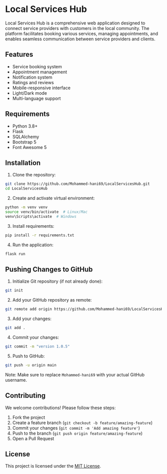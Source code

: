 # Local Services Hub

Local Services Hub is a comprehensive web application designed to connect service providers with customers in the local community. The platform facilitates booking various services, managing appointments, and enables seamless communication between service providers and clients.

## Features

- Service booking system
- Appointment management
- Notification system
- Ratings and reviews
- Mobile-responsive interface
- Light/Dark mode
- Multi-language support

## Requirements

- Python 3.8+
- Flask
- SQLAlchemy
- Bootstrap 5
- Font Awesome 5

## Installation

1. Clone the repository:
```bash
git clone https://github.com/Mohammed-hani69/LocalServicesHub.git
cd LocalServicesHub
```

2. Create and activate virtual environment:
```bash
python -m venv venv
source venv/bin/activate  # Linux/Mac
venv\Scripts\activate  # Windows
```

3. Install requirements:
```bash
pip install -r requirements.txt
```

4. Run the application:
```bash
flask run
```

## Pushing Changes to GitHub

1. Initialize Git repository (if not already done):
```bash
git init
```

2. Add your GitHub repository as remote:
```bash
git remote add origin https://github.com/Mohammed-hani69/LocalServicesHub.git
```

3. Add your changes:
```bash
git add .
```

4. Commit your changes:
```bash
git commit -m "version 1.0.5"
```

5. Push to GitHub:
```bash
git push -u origin main
```

Note: Make sure to replace `Mohammed-hani69` with your actual GitHub username.

## Contributing

We welcome contributions! Please follow these steps:

1. Fork the project
2. Create a feature branch (`git checkout -b feature/amazing-feature`)
3. Commit your changes (`git commit -m 'Add amazing feature'`)
4. Push to the branch (`git push origin feature/amazing-feature`)
5. Open a Pull Request

## License

This project is licensed under the [MIT License](LICENSE).